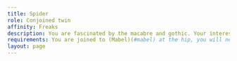 ```yaml
---
title: Spider
role: Conjoined twin
affinity: Freaks
description: You are fascinated by the macabre and gothic. Your interests include ancient funeral rites, taxidermy, and terrible jokes in which ordinary folk die in horrible Darwinian accidents. You drink too much and are prone to excess in every possible way. With Mabel you are as close as twins will ever be and your love is all encompassing. But you argue and fight terribly sometimes; sometimes you wish you were alone.
requirements: You are joined to (Mabel)(#mabel) at the hip, you will need to play together in a harness and shared clothes and perform an act on stage together.
layout: page
---
```

